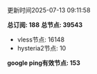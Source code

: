 更新时间2025-07-13 09:11:58

**总订阅: 188**
**总节点: 39543**
- vless节点: 16148
- hysteria2节点: 10

**google ping有效节点: 153**
